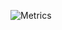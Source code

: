 ![Metrics](https://metrics.lecoq.io/zerbaliy3v?template=classic&isocalendar=1&traffic=1&pagespeed=1&stargazers=1&stars=1&base=header%2C%20activity%2C%20community%2C%20repositories%2C%20metadata&base.indepth=false&base.hireable=false&base.skip=false&isocalendar=false&isocalendar.duration=half-year&stargazers=false&stargazers.days=14&stargazers.charts=true&stargazers.charts.type=classic&stargazers.worldmap=false&stargazers.worldmap.sample=0&stars=false&stars.limit=4&traffic=false&pagespeed=false&pagespeed.url=.user.website&pagespeed.detailed=false&pagespeed.screenshot=false&pagespeed.pwa=false&config.timezone=UTC)
